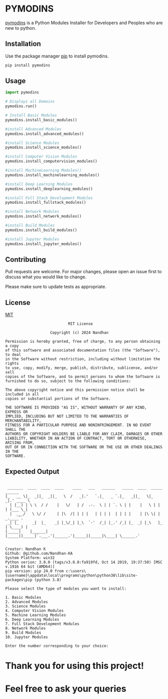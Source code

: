 # PYMODINS

[pymodins](https://github.com/Nandhan-KA/pymodins) is a Python Modules Installer for Developers and Peoples who are new to python.

## Installation

Use the package manager [pip](https://pip.pypa.io/en/stable/) to install pymodins.

```bash
pip install pymodins
```

## Usage

```python
import pymodins

# Displays all Domains
pymodins.run()

# Install Basic Modules
pymodins.install_basic_modules()

#install Advanced Modules
pymodins.install_advanced_modules()

#install Science Modules
pymodins.install_science_modules()

#install Computer Vision Modules
pymodins.install_computervision_modules()

#install MachineLearning Modules()
pymodins.install_machinelearning_modules()

#install Deep Learning Modules
pymodins.install_deeplearning_modules()

#install Full Stack Development Modules
pymodins.install_fullstack_modules()

#install Network Modules
pymodins.install_network_modules()

#install Build Modules
pymodins.install_build_modules()

#install Jupyter Modules
pymodins.install_jupyter_modules()

```

## Contributing

Pull requests are welcome. For major changes, please open an issue first
to discuss what you would like to change.

Please make sure to update tests as appropriate.

## License

[MIT](https://choosealicense.com/licenses/mit/)
```
                            MIT License

                    Copyright (c) 2024 Nandhan

Permission is hereby granted, free of charge, to any person obtaining a copy
of this software and associated documentation files (the "Software"), to deal
in the Software without restriction, including without limitation the rights
to use, copy, modify, merge, publish, distribute, sublicense, and/or sell
copies of the Software, and to permit persons to whom the Software is
furnished to do so, subject to the following conditions:

The above copyright notice and this permission notice shall be included in all
copies or substantial portions of the Software.

THE SOFTWARE IS PROVIDED "AS IS", WITHOUT WARRANTY OF ANY KIND, EXPRESS OR
IMPLIED, INCLUDING BUT NOT LIMITED TO THE WARRANTIES OF MERCHANTABILITY,
FITNESS FOR A PARTICULAR PURPOSE AND NONINFRINGEMENT. IN NO EVENT SHALL THE
AUTHORS OR COPYRIGHT HOLDERS BE LIABLE FOR ANY CLAIM, DAMAGES OR OTHER
LIABILITY, WHETHER IN AN ACTION OF CONTRACT, TORT OR OTHERWISE, ARISING FROM,
OUT OF OR IN CONNECTION WITH THE SOFTWARE OR THE USE OR OTHER DEALINGS IN THE
SOFTWARE.
```

## Expected Output

```

 _______  ____  ____  ____    ____   ___   ______   _____  ____  _____   ______   
|_   __ \|_  _||_  _||_   \  /   _|.'   `.|_   _ `.|_   _||_   \|_   _|.' ____ \  
  | |__) | \ \  / /    |   \/   | /  .-.  \ | | `. \ | |    |   \ | |  | (___ \_| 
  |  ___/   \ \/ /     | |\  /| | | |   | | | |  | | | |    | |\ \| |   _.____`.  
 _| |_      _|  |_    _| |_\/_| |_\  `-'  /_| |_.' /_| |_  _| |_\   |_ | \____) | 
|_____|    |______|  |_____||_____|`.___.'|______.'|_____||_____|\____| \______.' 

    
Creator: Nandhan K
Github: @github.com/Nandhan-KA
System Platform: win32
Python verion: 3.8.0 (tags/v3.8.0:fa919fd, Oct 14 2019, 19:37:50) [MSC v.1916 64 bit (AMD64)]
pip version: pip 24.0 from c:\users\{username}\appdata\local\programs\python\python38\lib\site-packages\pip (python 3.8)

Please select the type of modules you want to install:

1. Basic Modules
2. Advanced Modules
3. Science Modules
4. Computer Vision Modules
5. Machine Learning Modules
6. Deep Learning Modules
7. Full Stack Development Modules
8. Network Modules
9. Build Modules
10. Jupyter Modules

Enter the number corresponding to your choice: 
```

# Thank you for using this project!
# Feel free to ask your queries 